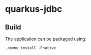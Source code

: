# quarkus-jdbc

## Build

The application can be packaged using:

```shell script
./mvnw install -Pnative
```
